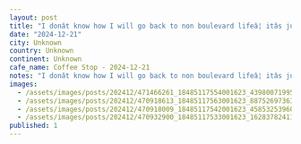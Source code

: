 ```yaml
---
layout: post
title: "I donât know how I will go back to non boulevard lifeâ¦ itâs just better, quick lil stop for an americano on my walk today. #worldcoffeetour"
date: "2024-12-21"
city: Unknown
country: Unknown
continent: Unknown
cafe_name: Coffee Stop - 2024-12-21
notes: "I donât know how I will go back to non boulevard lifeâ¦ itâs just better, quick lil stop for an americano on my walk today. #worldcoffeetour"
images:
  - /assets/images/posts/202412/471466261_18485117554001623_4398007199594558069_n_17878631421210340.jpg
  - /assets/images/posts/202412/470918613_18485117563001623_8875269736358466603_n_17934462590844870.jpg
  - /assets/images/posts/202412/470918009_18485117542001623_4585325396004175152_n_18046330037146404.jpg
  - /assets/images/posts/202412/470932900_18485117533001623_1628378241137465923_n_17994104156740724.jpg
published: 1
---
```

